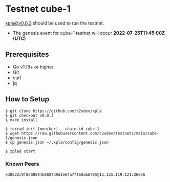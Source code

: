 # Testnet cube-1

[xpla@v0.0.3](https://github.com/c2xdev/xpla/releases/tag/v0.0.3) should be used to run the testnet.

- The genesis event for cube-1 testnet will occur **2022-07-25T11:45:00Z (UTC)**

## Prerequisites
* Go v1.18+ or higher
* Git
* curl
* jq

## How to Setup

```shell
$ git clone https://github.com/c2xdev/xpla
$ git checkout v0.0.3
$ make install

$ terrad init [moniker] --chain-id cube-1
$ wget https://raw.githubusercontent.com/c2xdev/testnets/main/cube-1/genesis.json
$ cp genesis.json ~/.xpla/config/genesis.json

$ xplad start
```

### Known Peers
```
e30622c9f8668594b0027d9d1e64a7ff68ab6f05@13.125.119.121:26656
```

